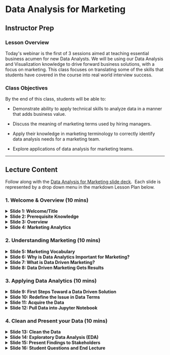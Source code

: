# Data Analysis for Marketing

## Instructor Prep

### Lesson Overview

Today's webinar is the first of 3 sessions aimed at teaching essential business acumen for new Data Analysts. We will be using our Data Analysis and Visualization knowledge to drive forward business solutions, with a focus on marketing. This class focuses on translating some of the skills that students have covered in the course into real world interview success.

### Class Objectives

By the end of this class, students will be able to:

* Demonstrate ability to apply technical skills to analyze data in a manner that adds business value.

* Discuss the meaning of marketing terms used by hiring managers.

* Apply their knowledge in marketing terminology to correctly identify data analysis needs for a marketing team.

* Explore applications of data analysis for marketing teams.

- - -

## Lecture Content

Follow along with the [Data Analysis for Marketing slide deck](https://docs.google.com/presentation/d/1ssuYbYefIcWHKs5XLQj5EXjzneW1OX5ip-VSvgrAvNQ/edit#slide=id.gc6f919934_0_0).
​
Each slide is represented by a drop down menu in the markdown Lesson Plan below.

### 1. Welcome & Overview (10 mins)

<details>
   <summary><strong>Slide 1: Welcome/Title</strong></summary>

* Welcome students to today's webinar.

</details>

<details>
   <summary><strong>Slide 2: Prerequisite Knowledge</strong></summary>

* Before diving into content, let's take this opportunity to see how the class is feeling about each one of the following topics.

* Using fist-to-five, with fist meaning <code>"I'm completely lost - I have no understanding of what's going on or where I am"</code> and five meaning <code>"I AM THE CODE!!"</code> tell me how you feel about:

  * Python
  * Linear Regression
  * Data Cleaning
  * Exploratory Data Analysis (EDA)

* Encourage students who are less confident about their skill levels to continue practicing at home and watch the recordings of their class when they covered this material. If they're still active students, remind them that Office Hours and tutoring can make a world of difference as well.

* Ensure students know that even if they do not feel very confident in every prerequisite topic for this webinar, that they can still benefit from gaining some overall konwledge of how data analytics drives marketing decisions and to stick around.

</details>

<details>
   <summary><strong>Slide 3: Overview</strong></summary>

* Today we will be learning how to apply some of our newfound Data Analysis and Visualization skills to drive forward business solutions.
​
* This webinar will primarily focus on how we can use Data to support a Marketing team.
​
* It is highly likely that when you interview for Data positions, that you will be asked to develop highly practical and on-the-fly solutions to very real business problems.
​
* The ability to break down business problems into valuable data questions and apply your technical skills to develop solutions will be the key to a successful interview and a new career. That's what we will be focusing on today.

</details>

<details>
   <summary><strong>Slide 4: Marketing Analytics</strong></summary>

* Everything we will discuss today will be applicable for interviews with any organization that is focused on driving revenue through data analysis. So in other words, it's highly applicable!
​
* However, if students in the webinar find this content particularly enjoyable, encourage them to look into Marketing Analytics specifically as a potential future career move.

* Many of the skills learned in the Data Boot Camp translate directly to the role of a Marketing Analyst. Applicable skills include:

  * Data Visualization
  * Data Queries
  * Creating Stories from Data
  * Deriving Data-Driven Insights
  * Coding
  * Analytics Tools

</details>

### 2. Understanding Marketing (10 mins)

<details>
   <summary><strong>Slide 5: Marketing Vocabulary</strong></summary>

* In order for students to fully grasp the concepts covered in today's lecture and to prepare them to speak the lingo if they find themselves preparing data that will be used by the company's marketing department, it is important to cover a few key vocabulary terms.

* Share [marketing_vocab.pdf](./marketing_vocab.pdf) with class as reference material. Open link on screen and choose and few important keywords to highlight. Students should have received a link to this material on the webinar invitation.

</details>

<details>
   <summary><strong>Slide 6: Why is Data Analytics Important for Marketing?</strong></summary>

* It can be argued that Marketing is the one of the most important factors in determining whether or not a business will succeed.

* Leaders in every organization are vying for Data Analysts that can help their Marketing departments understand the habits and interests of their target demographics, predict trends, and help direct their resources in the most efficient ways.

* Marketing departments buy ads, write copy, bid on keywords, organize events, and identify target demographics for their products. They need reliable data to make well-informed decisions.

* In other words, Marketing is responsible for engagement strategies and maintainining relationships with their audience to ensure the business stays viable, but they can't do this without Data.

</details>

<details>
   <summary><strong>Slide 7: What is Data Driven Marketing?</strong></summary>

* Data Driven Marketing uses available data to gain industry and performance insights, in turn allowing the business to make more informed marketing decisions. It's using what the students know, as Data Analysts, to keep the business in competition.
​
* Run class through the four part Marketing process listed in the chart and ask students to raise their hands if they can relate this process to the processes that they covered in class.
​
* Use the following as some potential examples of marketing problems that require Data Driven solutions:

  * "Some of our KPIs seems to be decreasing, could you help us determine what may be leading to this sudden decline in performance?"

  * "Could you gather data to help us determine which marketing efforts are driving the highest amount of conversions?"
​
* Make sure to highlight this potential issue, as it will be followed up in the next section:
​
  * “Our CPA is pretty high and we want to invest in clients with the highest Lifetime value. Can you help us?”

</details>

<details>
   <summary><strong>Slide 8: Data Driven Marketing Gets Results</strong></summary>

* Data Driven Marketing has completely reshaped the way that companies engage with customers, design marketing campaigns, and determine which assets are critical and worth continuing to expense. Data Analytics in Marketing has become absolutely necessary.
​
  * Explain that DDM has been shown to improve Efficiency, Engagement, and Performance when applied to marketing strategy.

* There are many inspiring statistics to vouch for the relevance and importance of DDM. Let's take some time to highlight a few of the best:

  * Companies that utilize DDM are 6 times more likely to be profitable.
  * Businesses with data-driven strategies have five to eight times as much ROI.
  * 40% of brands plan to expand their DDM budgets.
  * Marketers that exceeded revenue goals used Data Driven Personalization 83% of the time.
  * 64% of marketing executives "strongly agree" that DDM is crucial to business.

</details>

### 3. Applying Data Analytics (10 mins)

<details>
   <summary><strong>Slide 9: First Steps Toward a Data Driven Solution</strong></summary>

* Introduce this activity to the students and let them know everyone will work together to apply Data Analytics to this interview question demonstrating a real world business problem.

* Remind students that LTV stands for Lifetime Value, meaning how much money the company will make from one customer over the course of their entire relationship.

</details>

<details>
   <summary><strong>Slide 10: Redefine the Issue in Data Terms</strong></summary>

* The first step in solving any problem is to rephrase it in terminology that works for you. Let's use this question from earlier for example:

  * “Our CPA is pretty high and we want to only invest in clients with the highest LTV. Can you help us?”

* Let's remove all irrelevant content so that we can focus on what data we actually need to be gathering.

* How could we re-phrase this question in Data terms?

  * “What traits do customers with high LTV share?”

</details>

<details>
   <summary><strong>Slide 11: Acquire the Data</strong></summary>

* The best place to start in this case is probably to ask your stakeholder where and how they store their data.

  * Let's imagine for this example that they use SalesForce. Many companies don't grant Salesforce API access to everyone, so you may not be able to access it directly.

  * No problem! You'd ask them run a fresh report and send over a <code>.csv</code> file.

</details>

<details>
   <summary><strong>Slide 12: Pull Data into Jupyter Notebook</strong></summary>

* Let's use Python code to import our CSV file into a Jupyter Notebook:

</details>

### 4. Clean and Present your Data (10 mins)

<details>
   <summary><strong>Slide 13: Clean the Data</strong></summary>

* Just like students have done in their classroom examples of data analysis, they will have to clean this data and ask critical questions to determine how exactly to do this.

* **Ask the Class:** What should we do if 5 of 1,000,000 records are missing age, but we suspect that Age is relevant to CLTV?

  * **Answer:** A quantity this small shouldn't matter enough to throw off such a large sample size. If age is relevant, it is probably best to just throw away these five outliers.

* Ensure students understand the specificity of removing only irrelevant data.

  * We definitely don't want to remove columns that have relevant data.

  * If 50% of data was missing age, we would keep all of those clients' data without the age column, to prevent from losing such a huge amount of Data.

</details>

<details>
   <summary><strong>Slide 14: Exploratory Data Analysis (EDA)</strong></summary>

* Let's use some more Python code to plot our data and analyze CLTV against each other factor listed in the CSV.
​
* Our goal is to use regression analysis to look for the strongest correlations between our various criteria and CLTV.

</details>

<details>
   <summary><strong>Slide 15: Present Findings to Stakeholders</strong></summary>

* Consider employer needs when assembling a presentation from your findings.
​
  * What are the real problems facing marketing teams?
​
  * Are they worried about lifetime value, or value in the next year?
​
* Make it your goal to always exceed employer expectations and go the extra step.
​
  * Perhaps, in your Analysis, you stumble upon information that you know could be highly valuable to your company. Don't hesitate to include it just because it isn't specifically what you are solving for!

</details>

<details>
   <summary><strong>Slide 16: Student Questions and End Lecture</strong></summary>

* Take one more "Fist-to-Five" of the class to see how they feel about the material that you just went over.

* If time permits, allow them time to ask any lingering questions that they may have. If you know that it will take a lengthy response or a group search to find an answer for a student, refer the student to office hours and move along.

* Thank the class for their time and participation, and ask them to fill out the feedback form that you will be Slacking out if they get a chance.

</details>
